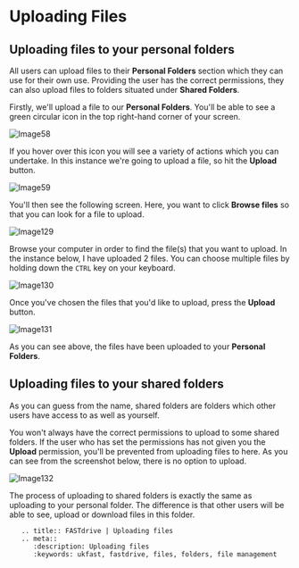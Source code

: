 # Uploading Files

## Uploading files to your personal folders

All users can upload files to their __Personal Folders__ section which they can use for their own use. Providing the user has the correct permissions, they can also upload files to folders situated under __Shared Folders__.

Firstly, we'll upload a file to our __Personal Folders__. You'll be able to see a green circular icon in the top right-hand corner of your screen.

![Image58](files/Image58.png)

If you hover over this icon you will see a variety of actions which you can undertake. In this instance we're going to upload a file, so hit the __Upload__ button.

![Image59](files/Image59.png)

You'll then see the following screen. Here, you want to click __Browse files__ so that you can look for a file to upload.

![Image129](files/Image129.png)

Browse your computer in order to find the file(s) that you want to upload. In the instance below, I have uploaded 2 files. You can choose multiple files by holding down the `CTRL` key on your keyboard.

![Image130](files/Image130.png)

Once you've chosen the files that you'd like to upload, press the __Upload__ button.

![Image131](files/Image131.png)

As you can see above, the files have been uploaded to your __Personal Folders__.

## Uploading files to your shared folders

As you can guess from the name, shared folders are folders which other users have access to as well as yourself.

You won't always have the correct permissions to upload to some shared folders. If the user who has set the permissions has not given you the __Upload__ permission, you'll be prevented from uploading files to here. As you can see from the screenshot below, there is no option to upload.

![Image132](files/Image132.png)

The process of uploading to shared folders is exactly the same as uploading to your personal folder. The difference is that other users will be able to see, upload or download files in this folder.

```eval_rst
   .. title:: FASTdrive | Uploading files
   .. meta::
      :description: Uploading files
      :keywords: ukfast, fastdrive, files, folders, file management
```
